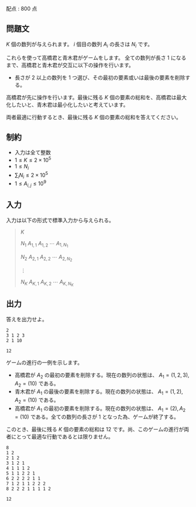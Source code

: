 配点 : $800$ 点

## 問題文

$K$ 個の数列が与えられます。
$i$ 個目の数列 $A_i$ の長さは $N_i$ です。

これらを使って高橋君と青木君がゲームをします。
全ての数列が長さ $1$ になるまで、高橋君と青木君が交互に以下の操作を行います。

- 長さが $2$ 以上の数列を $1$ つ選び、その最初の要素或いは最後の要素を削除する。

高橋君が先に操作を行います。最後に残る $K$ 個の要素の総和を、高橋君は最大化したいと、青木君は最小化したいと考えています。

両者最適に行動するとき、最後に残る $K$ 個の要素の総和を答えてください。

## 制約

- 入力は全て整数
- $1 \leq K \leq 2 \times 10^5$
- $1 \leq N_i$
- $\sum_i N_i \leq 2 \times 10^5$
- $1 \leq A_{i, j} \leq 10^9$

## 入力

入力は以下の形式で標準入力から与えられる。

> $K$
> 
> $N_1$ $A_{1, 1}$ $A_{1, 2}$ $\cdots$ $A_{1, N_1}$
> 
> $N_2$ $A_{2, 1}$ $A_{2, 2}$ $\cdots$ $A_{2, N_2}$
> 
> $\vdots$
> 
> $N_K$ $A_{K, 1}$ $A_{K, 2}$ $\cdots$ $A_{K, N_K}$

## 出力

答えを出力せよ。

```input1
2
3 1 2 3
2 1 10
```

```output1
12
```

ゲームの進行の一例を示します。

- 高橋君が $A_2$ の最初の要素を削除する。現在の数列の状態は、 $A_1 = \left(1, 2, 3\right), A_2 = \left(10\right)$ である。
- 青木君が $A_1$ の最後の要素を削除する。現在の数列の状態は、 $A_1 = \left(1, 2\right), A_2 = \left(10\right)$ である。
- 高橋君が $A_1$ の最初の要素を削除する。現在の数列の状態は、 $A_1 = \left(2\right), A_2 = \left(10\right)$ である。全ての数列の長さが $1$ となった為、ゲームが終了する。

このとき、最後に残る $K$ 個の要素の総和は $12$ です。尚、このゲームの進行が両者にとって最適な行動であるとは限りません。

```input2
8
1 2
2 1 2
3 1 2 1
4 1 1 1 2
5 1 1 2 2 1
6 2 2 2 2 1 1
7 1 2 1 1 2 2 2
8 2 2 2 1 1 1 1 2
```

```output2
12
```